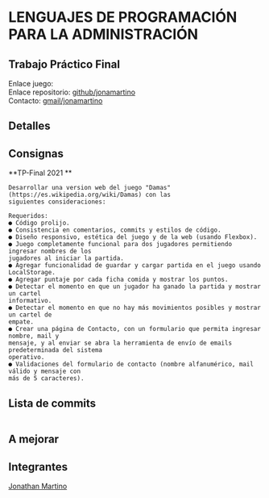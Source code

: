 # LENGUAJES DE PROGRAMACIÓN PARA LA ADMINISTRACIÓN

## Trabajo Práctico Final

Enlace juego:                                                                                          
Enlace repositorio: [github/jonamartino](https://github.com/jonamartino/TP-Final)                                                        
Contacto: [gmail/jonamartino](mailto:jonamartino@gmail.com)

## Detalles

## Consignas

**TP-Final 2021 **

```
Desarrollar una version web del juego "Damas" (https://es.wikipedia.org/wiki/Damas) con las
siguientes consideraciones:

Requeridos:
● Código prolijo.
● Consistencia en comentarios, commits y estilos de código.
● Diseño responsivo, estética del juego y de la web (usando Flexbox).
● Juego completamente funcional para dos jugadores permitiendo ingresar nombres de los
jugadores al iniciar la partida.
● Agregar funcionalidad de guardar y cargar partida en el juego usando LocalStorage.
● Agregar puntaje por cada ficha comida y mostrar los puntos.
● Detectar el momento en que un jugador ha ganado la partida y mostrar un cartel
informativo.
● Detectar el momento en que no hay más movimientos posibles y mostrar un cartel de
empate.
● Crear una página de Contacto, con un formulario que permita ingresar nombre, mail y
mensaje, y al enviar se abra la herramienta de envío de emails predeterminada del sistema
operativo.
● Validaciones del formulario de contacto (nombre alfanumérico, mail válido y mensaje con
más de 5 caracteres).
```

## Lista de commits

```
```

## A mejorar



## Integrantes 
[Jonathan Martino](https://github.com/jonamartino/TP1)
